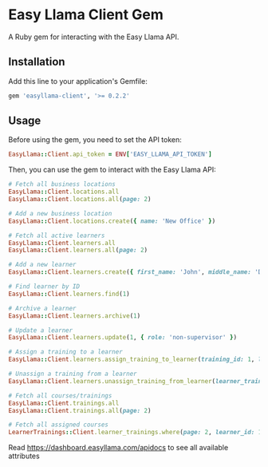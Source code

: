 # Easy Llama Client Gem

A Ruby gem for interacting with the Easy Llama API.

## Installation

Add this line to your application's Gemfile:

```ruby
gem 'easyllama-client', '>= 0.2.2'
```

## Usage

Before using the gem, you need to set the API token:

```ruby
EasyLlama::Client.api_token = ENV['EASY_LLAMA_API_TOKEN']
```

Then, you can use the gem to interact with the Easy Llama API:

```ruby
# Fetch all business locations
EasyLlama::Client.locations.all
EasyLlama::Client.locations.all(page: 2)

# Add a new business location
EasyLlama::Client.locations.create({ name: 'New Office' })

# Fetch all active learners
EasyLlama::Client.learners.all
EasyLlama::Client.learners.all(page: 2)

# Add a new learner
EasyLlama::Client.learners.create({ first_name: 'John', middle_name: 'Doe', last_name: 'Smith', title: 'SE', email: 'test@mail.com', phone: '123-456-7890', role: 'supervisor' })

# Find learner by ID
EasyLlama::Client.learners.find(1)

# Archive a learner
EasyLlama::Client.learners.archive(1)

# Update a learner
EasyLlama::Client.learners.update(1, { role: 'non-supervisor' })

# Assign a training to a learner
EasyLlama::Client.learners.assign_training_to_learner(training_id: 1, learner_id: 1)

# Unassign a training from a learner
EasyLlama::Client.learners.unassign_training_from_learner(learner_training_id: 1, learner_id: 1)

# Fetch all courses/trainings
EasyLlama::Client.trainings.all
EasyLlama::Client.trainings.all(page: 2)

# Fetch all assigned courses
LearnerTrainings::Client.learner_trainings.where(page: 2, learner_id: 1, training_id: 1, status: 'completed', sort: '-completed_at')
```

Read https://dashboard.easyllama.com/apidocs to see all available attributes

